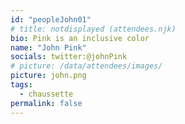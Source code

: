 ```yaml
---
id: "peopleJohn01"
# title: notdisplayed (attendees.njk)
bio: Pink is an inclusive color
name: "John Pink"
socials: twitter:@johnPink
# picture: /data/attendees/images/
picture: john.png
tags: 
  - chaussette
permalink: false
---
```


